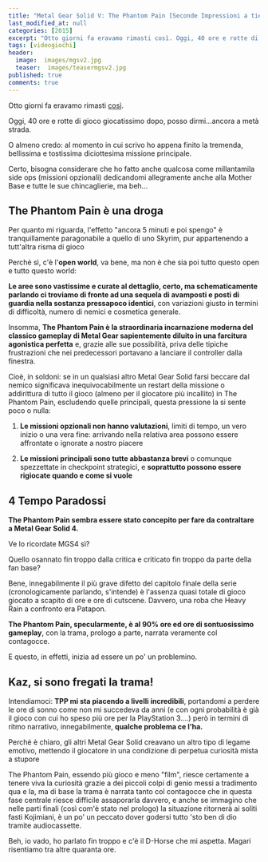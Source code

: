 ```yaml
---
title: "Metal Gear Solid V: The Phantom Pain [Seconde Impressioni a tiepido (?!)]"
last_modified_at: null
categories: [2015]
excerpt: "Otto giorni fa eravamo rimasti così. Oggi, 40 ore e rotte di gioco giocatissimo dopo, posso dirmi..."
tags: [videogiochi]
header:  
  image:  images/mgsv2.jpg
  teaser:  images/teasermgsv2.jpg
published: true
comments: true
---
```


Otto giorni fa eravamo rimasti [così](https://xabacadabra.github.io/2015/Metal-Gear-Solid-V-phantom-pain-prime-impressioni/).

Oggi, 40 ore e rotte di gioco giocatissimo dopo, posso dirmi...ancora a metà strada.

O almeno credo: al momento in cui scrivo ho appena finito la tremenda, bellissima e tostissima diciottesima missione principale.

Certo, bisogna considerare che ho fatto anche qualcosa come millantamila side ops (missioni opzionali) dedicandomi allegramente anche alla Mother Base e tutte le sue chincaglierie, ma beh...

## The Phantom Pain è una droga

Per quanto mi riguarda, l'effetto "ancora 5 minuti e poi spengo" è tranquillamente paragonabile a quello di uno Skyrim, pur appartenendo a tutt'altra risma di gioco

Perché sì, c'è l'**open world**, va bene, ma non è che sia poi tutto questo open e tutto questo world:

**Le aree sono vastissime e curate al dettaglio, certo, ma schematicamente parlando ci troviamo di fronte ad una sequela di avamposti e posti di guardia nella sostanza pressapoco identici**, con variazioni giusto in termini di difficoltà, numero di nemici e cosmetica generale.

Insomma, **The Phantom Pain è la straordinaria incarnazione moderna del classico gameplay di Metal Gear sapientemente diluito in una farcitura agonistica perfetta** e, grazie alle sue possibilità, priva delle tipiche frustrazioni che nei predecessori portavano a lanciare il controller dalla finestra.

Cioè, in soldoni: se in un qualsiasi altro Metal Gear Solid farsi beccare dal nemico significava inequivocabilmente un restart della missione o addirittura di tutto il gioco (almeno per il giocatore più incallito) in The Phantom Pain, escludendo quelle principali, questa pressione la si sente poco o nulla:

1. **Le missioni opzionali non hanno valutazioni**, limiti di tempo, un vero inizio o una vera fine: arrivando nella relativa area possono essere affrontate o ignorate a nostro piacere

2. **Le missioni principali sono tutte abbastanza brevi** o comunque spezzettate in checkpoint strategici, e **soprattutto possono essere rigiocate quando e come si vuole**

## 4 Tempo Paradossi

**The Phantom Pain sembra essere stato concepito per fare da contraltare a Metal Gear Solid 4.**

Ve lo ricordate MGS4 sì?

Quello osannato fin troppo dalla critica e criticato fin troppo da parte della fan base?

Bene, innegabilmente il più grave difetto del capitolo finale della serie (cronologicamente parlando, s'intende) è l'assenza quasi totale di gioco giocato a scapito di ore e ore di cutscene. Davvero, una roba che Heavy Rain a confronto era Patapon.

**The Phantom Pain, specularmente, è al 90% ore ed ore di sontuosissimo gameplay**, con la trama, prologo a parte, narrata veramente col contagocce.

E questo, in effetti, inizia ad essere un po' un problemino.

## Kaz, si sono fregati la trama!

Intendiamoci: **TPP mi sta piacendo a livelli incredibili**, portandomi a perdere le ore di sonno come non mi succedeva da anni (e con ogni probabilità è già il gioco con cui ho speso più ore per la PlayStation 3....) però in termini di ritmo narrativo, innegabilmente, **qualche problema ce l'ha.**

Perché è chiaro, gli altri Metal Gear Solid creavano un altro tipo di legame emotivo, mettendo il giocatore in una condizione di perpetua curiosità mista a stupore

The Phantom Pain, essendo più gioco e meno "film", riesce certamente a tenere viva la curiosità grazie a dei piccoli colpi di genio messi a tradimento qua e la, ma di base la trama è narrata tanto col contagocce che in questa fase centrale riesce difficile assaporarla davvero, e anche se immagino che nelle parti finali (così com'è stato nel prologo) la situazione ritornerà ai soliti fasti Kojimiani, è un po' un peccato dover godersi tutto 'sto ben di dio tramite audiocassette.

Beh, io vado, ho parlato fin troppo e c'è il D-Horse che mi aspetta. Magari risentiamo tra altre quaranta ore.